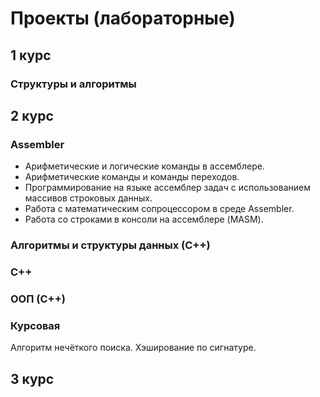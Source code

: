 #  Проекты (лабораторные)

## 1 курс

### Структуры и алгоритмы

## 2 курс
### Assembler

-	Арифметические и логические команды в ассемблере.
-	Арифметические команды и команды переходов.
-	Программирование на языке ассемблер задач с использованием массивов строковых данных.
-	Работа с математическим сопроцессором в среде Assembler.
-	Работа со строками в консоли на ассемблере (MASM).


### Алгоритмы и структуры данных (С++)


### С++


### ООП (С++)


### Курсовая
Алгоритм нечёткого поиска. Хэширование по сигнатуре.  

## 3 курс

